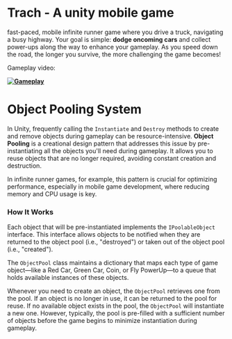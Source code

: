 # Trach - A unity mobile game
fast-paced, mobile infinite runner game where you drive a truck, navigating a busy highway. Your goal is simple: **dodge oncoming cars** and collect power-ups along the way to enhance your gameplay. As you speed down the road, the longer you survive, the more challenging the game becomes!

Gameplay video:

**[![Gameplay](https://img.youtube.com/vi/y3YOfKBwVqM/0.jpg)](https://www.youtube.com/watch?v=y3YOfKBwVqM)**

# Object Pooling System

In Unity, frequently calling the `Instantiate` and `Destroy` methods to create and remove objects during gameplay can be resource-intensive. **Object Pooling** is a creational design pattern that addresses this issue by pre-instantiating all the objects you'll need during gameplay. It allows you to reuse objects that are no longer required, avoiding constant creation and destruction.

In infinite runner games, for example, this pattern is crucial for optimizing performance, especially in mobile game development, where reducing memory and CPU usage is key.

### How It Works

Each object that will be pre-instantiated implements the `IPoolableObject` interface. This interface allows objects to be notified when they are returned to the object pool (i.e., "destroyed") or taken out of the object pool (i.e., "created").

The `ObjectPool` class maintains a dictionary that maps each type of game object—like a Red Car, Green Car, Coin, or Fly PowerUp—to a queue that holds available instances of these objects.

Whenever you need to create an object, the `ObjectPool` retrieves one from the pool. If an object is no longer in use, it can be returned to the pool for reuse. If no available object exists in the pool, the `ObjectPool` will instantiate a new one. However, typically, the pool is pre-filled with a sufficient number of objects before the game begins to minimize instantiation during gameplay.
